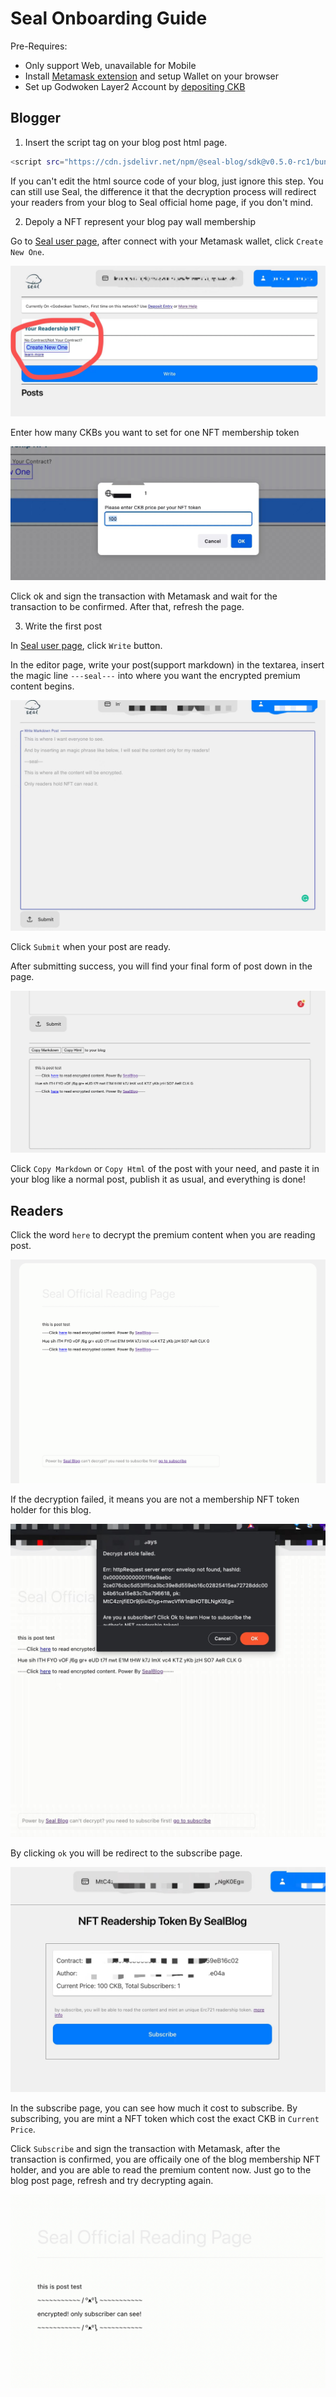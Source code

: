 # Seal Onboarding Guide

Pre-Requires:

- Only support Web, unavailable for Mobile
- Install [Metamask extension](https://metamask.io/) and setup Wallet on your browser
- Set up Godwoken Layer2 Account by [depositing CKB](https://light-godwoken-git-tx-history-cryptape.vercel.app/#/v1)

## Blogger

1. Insert the script tag on your blog post html page.

```sh
<script src="https://cdn.jsdelivr.net/npm/@seal-blog/sdk@v0.5.0-rc1/bundle/unseal.min.js" />
```

If you can't edit the html source code of your blog, just ignore this step. You can still use Seal, the difference it that the decryption process will redirect your readers from your blog to Seal official home page, if you don't mind.

2. Depoly a NFT represent your blog pay wall membership

Go to [Seal user page](https://underplay.xyz/user), after connect with your Metamask wallet, click `Create New One`.

![img](imgs/deploy-nft-1.jpeg)

Enter how many CKBs you want to set for one NFT membership token

![img](imgs/deploy-nft-2.jpeg)

Click ok and sign the transaction with Metamask and wait for the transaction to be confirmed. After that, refresh the page.

3. Write the first post

In [Seal user page](https://underplay.xyz/user), click `Write` button.

In the editor page, write your post(support markdown) in the textarea, insert the magic line `---seal---` into where you want the encrypted premium content begins.

![img](imgs/write-1.jpeg)

Click `Submit` when your post are ready.

After submitting success, you will find your final form of post down in the page. 

![img](imgs/write-2.png)

Click `Copy Markdown` or `Copy Html` of the post with your need, and paste it in your blog like a normal post, publish it as usual, and everything is done!

## Readers

Click the word `here` to decrypt the premium content when you are reading post.

![img](imgs/read-1.png)

If the decryption failed, it means you are not a membership NFT token holder for this blog. 

![img](imgs/read-2.jpeg)

By clicking `ok` you will be redirect to the subscribe page.

![img](imgs/read-3.jpeg)

In the subscribe page, you can see how much it cost to subscribe. By subscribing, you are mint a NFT token which cost the exact CKB in `Current Price`.

Click `Subscribe` and sign the transaction with Metamask, after the transaction is confirmed, you are officaily one of the blog membership NFT holder, and you are able to read the premium content now. Just go to the blog post page, refresh and try decrypting again.

![img](imgs/read-4.png)
